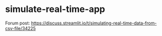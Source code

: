 # simulate-real-time-app
Forum post: https://discuss.streamlit.io/t/simulating-real-time-data-from-csv-file/34225
